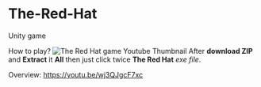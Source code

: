 # The-Red-Hat
Unity game

How to play?
![The Red Hat game Youtube Thumbnail](https://user-images.githubusercontent.com/60893222/221541471-0c43f003-ff70-4825-9dc3-3130568c0db2.png)
After **download ZIP** and **Extract** it **All**
then just click twice **The Red Hat** _exe_ _file_.

Overview: 
https://youtu.be/wj3QJgcF7xc

